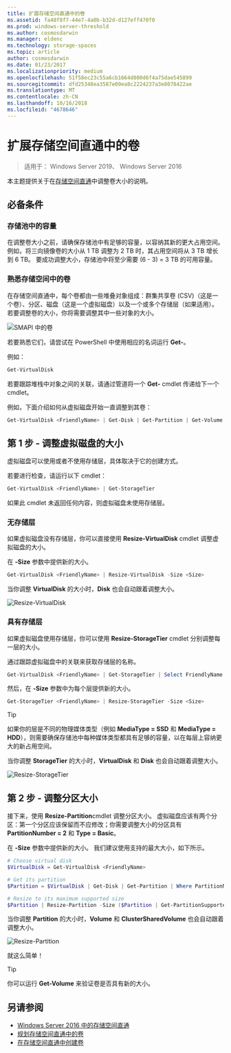 ```yaml
---
title: 扩展存储空间直通中的卷
ms.assetid: fa48f8f7-44e7-4a0b-b32d-d127eff470f0
ms.prod: windows-server-threshold
ms.author: cosmosdarwin
ms.manager: eldenc
ms.technology: storage-spaces
ms.topic: article
author: cosmosdarwin
ms.date: 01/23/2017
ms.localizationpriority: medium
ms.openlocfilehash: 51f58ec23c55a6cb1664d800d6f4a75dae545899
ms.sourcegitcommit: dfd25348ea3587e09ea8c2224237a3e8078422ae
ms.translationtype: MT
ms.contentlocale: zh-CN
ms.lasthandoff: 10/16/2018
ms.locfileid: "4678646"
---
```

# 扩展存储空间直通中的卷
> 适用于： Windows Server 2019、 Windows Server 2016

本主题提供关于在[存储空间直通](storage-spaces-direct-overview.md)中调整卷大小的说明。

## 必备条件

### 存储池中的容量

在调整卷大小之前，请确保存储池中有足够的容量，以容纳其新的更大占用空间。 例如，将三向镜像卷的大小从 1 TB 调整为 2 TB 时，其占用空间将从 3 TB 增长到 6 TB。 要成功调整大小，存储池中将至少需要 (6 - 3) = 3 TB 的可用容量。

### 熟悉存储空间中的卷

在存储空间直通中，每个卷都由一些堆叠对象组成：群集共享卷 (CSV)（这是一个卷）、分区、磁盘（这是一个虚拟磁盘）以及一个或多个存储层（如果适用）。 若要调整卷的大小，你将需要调整其中一些对象的大小。

![SMAPI 中的卷](media/resize-volumes/volumes-in-smapi.png)

若要熟悉它们，请尝试在 PowerShell 中使用相应的名词运行 **Get-**。

例如：

```PowerShell
Get-VirtualDisk
```

若要跟踪堆栈中对象之间的关联，请通过管道将一个 **Get-** cmdlet 传递给下一个 cmdlet。

例如，下面介绍如何从虚拟磁盘开始一直调整到其卷：

```PowerShell
Get-VirtualDisk <FriendlyName> | Get-Disk | Get-Partition | Get-Volume 
```

## 第 1 步 - 调整虚拟磁盘的大小

虚拟磁盘可以使用或者不使用存储层，具体取决于它的创建方式。

若要进行检查，请运行以下 cmdlet：

```PowerShell
Get-VirtualDisk <FriendlyName> | Get-StorageTier 
```

如果此 cmdlet 未返回任何内容，则虚拟磁盘未使用存储层。

### 无存储层

如果虚拟磁盘没有存储层，你可以直接使用 **Resize-VirtualDisk** cmdlet 调整虚拟磁盘的大小。

在 **-Size** 参数中提供新的大小。

```PowerShell
Get-VirtualDisk <FriendlyName> | Resize-VirtualDisk -Size <Size>
```

当你调整 **VirtualDisk** 的大小时，**Disk** 也会自动跟着调整大小。

![Resize-VirtualDisk](media/resize-volumes/Resize-VirtualDisk.gif)

### 具有存储层

如果虚拟磁盘使用存储层，你可以使用 **Resize-StorageTier** cmdlet 分别调整每一层的大小。

通过跟踪虚拟磁盘中的关联来获取存储层的名称。

```PowerShell
Get-VirtualDisk <FriendlyName> | Get-StorageTier | Select FriendlyName
```

然后，在 **-Size** 参数中为每个层提供新的大小。

```PowerShell
Get-StorageTier <FriendlyName> | Resize-StorageTier -Size <Size>
```

> [!TIP]
> 如果你的层是不同的物理媒体类型（例如 **MediaType = SSD** 和 **MediaType = HDD**），则需要确保存储池中每种媒体类型都具有足够的容量，以在每层上容纳更大的新占用空间。

当你调整 **StorageTier** 的大小时，**VirtualDisk** 和 **Disk** 也会自动跟着调整大小。

![Resize-StorageTier](media/resize-volumes/Resize-StorageTier.gif)

## 第 2 步 - 调整分区大小

接下来，使用 **Resize-Partition**cmdlet 调整分区大小。 虚拟磁盘应该有两个分区：第一个分区应该保留而不应修改；你需要调整大小的分区具有 **PartitionNumber = 2** 和 **Type = Basic**。

在 **-Size** 参数中提供新的大小。 我们建议使用支持的最大大小，如下所示。

```PowerShell
# Choose virtual disk
$VirtualDisk = Get-VirtualDisk <FriendlyName>

# Get its partition
$Partition = $VirtualDisk | Get-Disk | Get-Partition | Where PartitionNumber -Eq 2

# Resize to its maximum supported size 
$Partition | Resize-Partition -Size ($Partition | Get-PartitionSupportedSize).SizeMax
```

当你调整 **Partition** 的大小时，**Volume** 和 **ClusterSharedVolume** 也会自动跟着调整大小。

![Resize-Partition](media/resize-volumes/Resize-Partition.gif)

就这么简单！

> [!TIP]
> 你可以运行 **Get-Volume** 来验证卷是否具有新的大小。

## 另请参阅

- [Windows Server 2016 中的存储空间直通](storage-spaces-direct-overview.md)
- [规划存储空间直通中的卷](plan-volumes.md)
- [在存储空间直通中创建卷](create-volumes.md)
